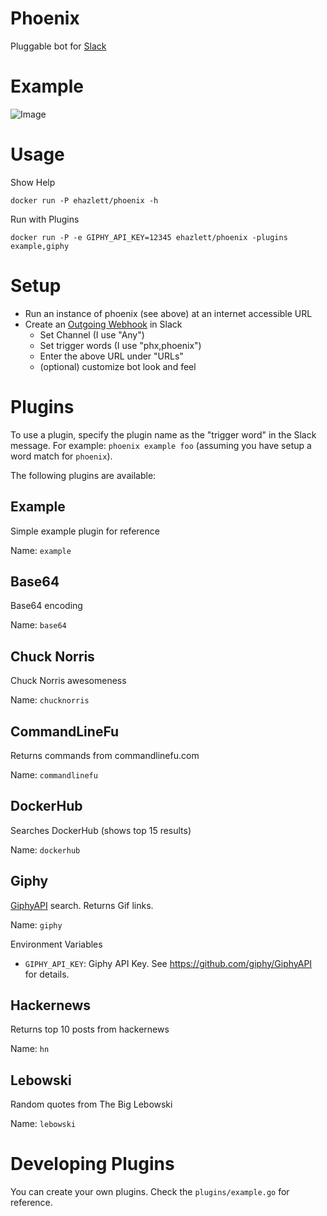 # Phoenix
Pluggable bot for [Slack](http://slack.com)

# Example

![Image](http://i.imgur.com/4EzXslw.png)

# Usage

Show Help

`docker run -P ehazlett/phoenix -h`

Run with Plugins

`docker run -P -e GIPHY_API_KEY=12345 ehazlett/phoenix -plugins example,giphy`

# Setup

* Run an instance of phoenix (see above) at an internet accessible URL
* Create an [Outgoing Webhook](https://my.slack.com/services/new/outgoing-webhook) in Slack
  * Set Channel (I use "Any")
  * Set trigger words (I use "phx,phoenix")
  * Enter the above URL under "URLs"
  * (optional) customize bot look and feel

# Plugins
To use a plugin, specify the plugin name as the "trigger word" in the Slack message.  For example: `phoenix example foo` (assuming you have setup a word match for `phoenix`).

The following plugins are available:

## Example
Simple example plugin for reference

Name: `example`

## Base64
Base64 encoding

Name: `base64`

## Chuck Norris
Chuck Norris awesomeness

Name: `chucknorris`

## CommandLineFu
Returns commands from commandlinefu.com

Name: `commandlinefu`

## DockerHub
Searches DockerHub (shows top 15 results)

Name: `dockerhub`

## Giphy
[GiphyAPI](https://github.com/giphy/GiphyAPI) search.  Returns Gif links.

Name: `giphy`

Environment Variables

* `GIPHY_API_KEY`: Giphy API Key.  See https://github.com/giphy/GiphyAPI for details.

## Hackernews
Returns top 10 posts from hackernews

Name: `hn`

## Lebowski
Random quotes from The Big Lebowski

Name: `lebowski`

# Developing Plugins
You can create your own plugins.  Check the `plugins/example.go` for reference.
